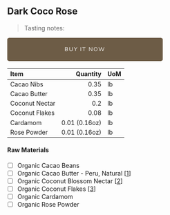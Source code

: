 ## Dark Coco Rose
> Tasting notes: 

[![Buy Now](/assets/images/buy-now.png "Buy Now")](https://shop.osocra.com/products/22011215)

| Item | Quantity | UoM  |
| :---     | ---:    | :--- |
| Cacao Nibs  | 0.35    | lb    |
| Cacao Butter   | 0.35    | lb    |
| Coconut Nectar     | 0.2      | lb      |
| Coconut Flakes   | 0.08      | lb      |
| Cardamom     | 0.01 (0.16oz)      | lb      |
| Rose Powder   | 0.01 (0.16oz)      | lb      |

#### Raw Materials
- [ ] Organic Cacao Beans
- [ ] Organic Cacao Butter - Peru, Natural [[1](/vendors)]
- [ ] Organic Coconut Blossom Nectar [[2](/vendors)]
- [ ] Organic Coconut Flakes [[3](/vendors)]
- [ ] Organic Cardamom 
- [ ] Organic Rose Powder
